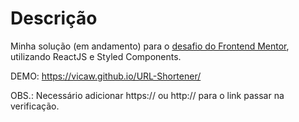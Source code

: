 # Descrição

Minha solução (em andamento) para o [desafio do Frontend Mentor](https://www.frontendmentor.io/challenges/url-shortening-api-landing-page-2ce3ob-G), utilizando ReactJS e Styled Components.

DEMO: https://vicaw.github.io/URL-Shortener/

OBS.: Necessário adicionar https:// ou http:// para o link passar na verificação.
